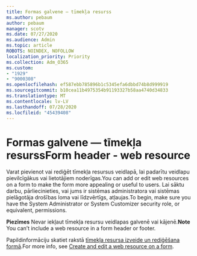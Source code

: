 ```yaml
---
title: Formas galvene — tīmekļa resurss
ms.author: pebaum
author: pebaum
manager: scotv
ms.date: 07/27/2020
ms.audience: Admin
ms.topic: article
ROBOTS: NOINDEX, NOFOLLOW
localization_priority: Priority
ms.collection: Adm_O365
ms.custom:
- "1929"
- "9000308"
ms.openlocfilehash: ef587ebb785896b1c5345efa6dbbd74b8d999919
ms.sourcegitcommit: b10cea11b4975354b91193327b58aa4740d34833
ms.translationtype: MT
ms.contentlocale: lv-LV
ms.lasthandoff: 07/28/2020
ms.locfileid: "45439408"
---
```

# <a name="form-header---web-resource"></a><span data-ttu-id="f4ac8-102">Formas galvene — tīmekļa resurss</span><span class="sxs-lookup"><span data-stu-id="f4ac8-102">Form header - web resource</span></span>

<span data-ttu-id="f4ac8-103">Varat pievienot vai rediģēt tīmekļa resursus veidlapā, lai padarītu veidlapu pievilcīgākus vai lietotājiem noderīgas.</span><span class="sxs-lookup"><span data-stu-id="f4ac8-103">You can add or edit web resources on a form to make the form more appealing or useful to users.</span></span> <span data-ttu-id="f4ac8-104">Lai sāktu darbu, pārliecinieties, vai jums ir sistēmas administratora vai sistēmas pielāgotāja drošības loma vai līdzvērtīgs, atļaujas.</span><span class="sxs-lookup"><span data-stu-id="f4ac8-104">To begin, make sure you have the System Administrator or System Customizer security role, or equivalent, permissions.</span></span>  

<span data-ttu-id="f4ac8-105">**Piezīmes** Nevar iekļaut tīmekļa resursu veidlapas galvenē vai kājenē.</span><span class="sxs-lookup"><span data-stu-id="f4ac8-105">**Note** You can’t include a web resource in a form header or footer.</span></span>

<span data-ttu-id="f4ac8-106">Papildinformāciju skatiet rakstā [tīmekļa resursa izveide un rediģēšana formā](https://docs.microsoft.com/dynamics365/customer-engagement/customize/create-edit-web-resources#create-and-edit-a-web-resource-on-a-form).</span><span class="sxs-lookup"><span data-stu-id="f4ac8-106">For more info, see [Create and edit a web resource on a form](https://docs.microsoft.com/dynamics365/customer-engagement/customize/create-edit-web-resources#create-and-edit-a-web-resource-on-a-form).</span></span>
